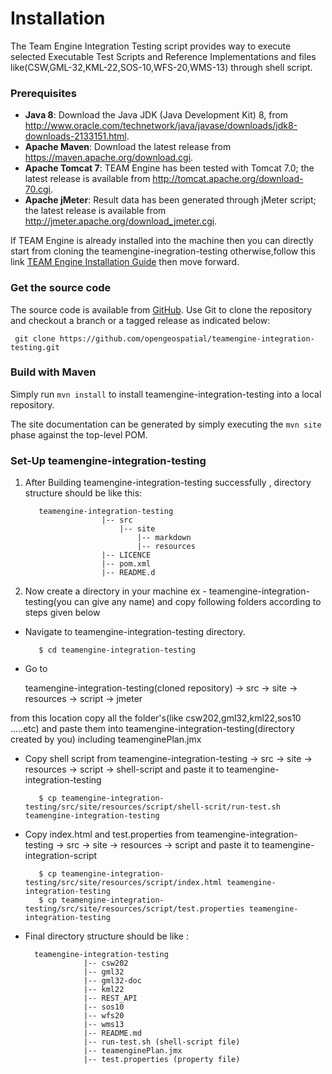 # Installation

The Team Engine Integration Testing script provides way to execute selected Executable Test Scripts and Reference Implementations and files like(CSW,GML-32,KML-22,SOS-10,WFS-20,WMS-13) through shell script.

### Prerequisites

- **Java 8**: Download the Java JDK (Java Development Kit) 8, from <http://www.oracle.com/technetwork/java/javase/downloads/jdk8-downloads-2133151.html>.
- **Apache Maven**: Download the latest release from <https://maven.apache.org/download.cgi>.
- **Apache Tomcat 7**: TEAM Engine has been tested with Tomcat 7.0; the latest release is available 
from <http://tomcat.apache.org/download-70.cgi>.
- **Apache jMeter**: Result data has been generated through jMeter script; the latest release is available 
from <http://jmeter.apache.org/download_jmeter.cgi>.

If TEAM Engine is already installed into the machine then you can directly start from cloning the teamengine-inegration-testing otherwise,follow this link [TEAM Engine Installation Guide](https://github.com/opengeospatial/teamengine/blob/master/doc/en/index.rst) then move forward.

### Get the source code 

The source code is available from [GitHub](https://github.com/opengeospatial/teamengine-integration-testing). 
Use Git to clone the repository and checkout a branch or a tagged release as indicated below:

     git clone https://github.com/opengeospatial/teamengine-integration-testing.git
    
### Build with Maven

Simply run `mvn install` to install teamengine-integration-testing into a local repository.

The site documentation can be generated by simply executing the `mvn site` phase 
against the top-level POM.

### Set-Up teamengine-integration-testing

1. After Building teamengine-integration-testing successfully , directory structure should be like this:  
   
          teamengine-integration-testing
        				|-- src
        					|-- site
        						|-- markdown
        						|-- resources
        				|-- LICENCE
        				|-- pom.xml
        				|-- README.d
                    
      	        
2. Now create a directory in your machine ex - teamengine-integration-testing(you can give any name) and copy following folders according to steps given below 

 - Navigate to  teamengine-integration-testing directory.
         
          $ cd teamengine-integration-testing 
  
 - Go to
   
    teamengine-integration-testing(cloned repository) -> src -> site -> resources -> script -> jmeter 
    
  from this location copy all the folder's(like csw202,gml32,kml22,sos10 .....etc) and paste them into teamengine-integration-testing(directory created by you)
 including teamenginePlan.jmx
 
 - Copy shell script from teamengine-integration-testing -> src -> site -> resources -> script -> shell-script and paste it to teamengine-integration-testing
 
          $ cp teamengine-integration-testing/src/site/resources/script/shell-scrit/run-test.sh teamengine-integration-testing
 
 - Copy index.html and test.properties from teamengine-integration-testing -> src -> site -> resources -> script and paste it to teamengine-integration-script
 
          $ cp teamengine-integration-testing/src/site/resources/script/index.html teamengine-integration-testing
          $ cp teamengine-integration-testing/src/site/resources/script/test.properties teamengine-integration-testing
       
 - Final directory structure should be like :

         teamengine-integration-testing
                    |-- csw202
                    |-- gml32
                    |-- gml32-doc
                    |-- kml22
                    |-- REST_API
                    |-- sos10
                    |-- wfs20
                    |-- wms13
                    |-- README.md
                    |-- run-test.sh (shell-script file)
                    |-- teamenginePlan.jmx
                    |-- test.properties (property file)
 
 